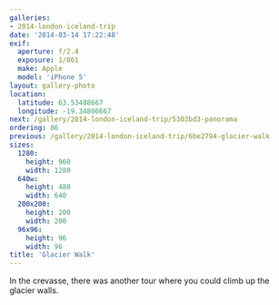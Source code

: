 ```yaml
---
galleries:
- 2014-london-iceland-trip
date: '2014-03-14 17:22:48'
exif:
  aperture: f/2.4
  exposure: 1/861
  make: Apple
  model: 'iPhone 5'
layout: gallery-photo
location:
  latitude: 63.53488667
  longitude: -19.34806667
next: /gallery/2014-london-iceland-trip/5303bd3-panorama
ordering: 86
previous: /gallery/2014-london-iceland-trip/6be2794-glacier-walk
sizes:
  1280:
    height: 960
    width: 1280
  640w:
    height: 480
    width: 640
  200x200:
    height: 200
    width: 200
  96x96:
    height: 96
    width: 96
title: 'Glacier Walk'
---
```


In the crevasse, there was another tour where you could climb up the glacier walls.

